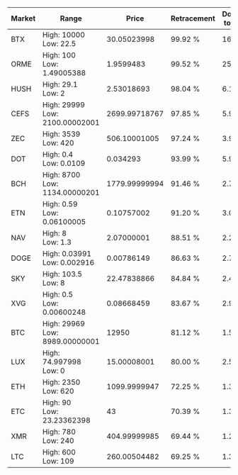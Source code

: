 | Market | Range | Price| Retracement | Doubles to 50% |
| --- | --- | --- | --- | --- |
| BTX | High: 10000<br />Low: 22.5 | 30.05023998 | 99.92 % | 166.76 |
| ORME | High: 100<br />Low: 1.49005388 | 1.9599483 | 99.52 % | 25.89 |
| HUSH | High: 29.1<br />Low: 2 | 2.53018693 | 98.04 % | 6.15 |
| CEFS | High: 29999<br />Low: 2100.00002001 | 2699.99718767 | 97.85 % | 5.94 |
| ZEC | High: 3539<br />Low: 420 | 506.10001005 | 97.24 % | 3.91 |
| DOT | High: 0.4<br />Low: 0.0109 | 0.034293 | 93.99 % | 5.99 |
| BCH | High: 8700<br />Low: 1134.00000201 | 1779.99999994 | 91.46 % | 2.76 |
| ETN | High: 0.59<br />Low: 0.06100005 | 0.10757002 | 91.20 % | 3.03 |
| NAV | High: 8<br />Low: 1.3 | 2.07000001 | 88.51 % | 2.25 |
| DOGE | High: 0.03991<br />Low: 0.002916 | 0.00786149 | 86.63 % | 2.72 |
| SKY | High: 103.5<br />Low: 8 | 22.47838866 | 84.84 % | 2.48 |
| XVG | High: 0.5<br />Low: 0.00600248 | 0.08668459 | 83.67 % | 2.92 |
| BTC | High: 29969<br />Low: 8989.00000001 | 12950 | 81.12 % | 1.50 |
| LUX | High: 74.997998<br />Low: 0 | 15.00008001 | 80.00 % | 2.50 |
| ETH | High: 2350<br />Low: 620 | 1099.9999947 | 72.25 % | 1.35 |
| ETC | High: 90<br />Low: 23.23362398 | 43 | 70.39 % | 1.32 |
| XMR | High: 780<br />Low: 240 | 404.99999985 | 69.44 % | 1.26 |
| LTC | High: 600<br />Low: 109 | 260.00504482 | 69.25 % | 1.36 |
